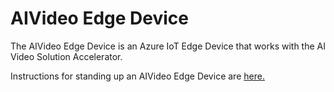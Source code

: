 AIVideo Edge Device
=================================

The AIVideo Edge Device is an Azure IoT Edge Device that works with the AI Video Solution Accelerator. 

Instructions for standing up an AIVideo Edge Device are [here.](docs/SpinUpEdgeDevice/README.md)
